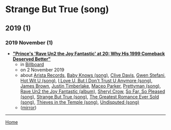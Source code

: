 # Strange But True (song)

## 2019 (1)

### 2019 November (1)

 - [**"Prince's 'Rave Un2 the Joy Fantastic' at 20: Why His 1999 Comeback Deserved Better"**](https://www.billboard.com/articles/columns/rock/8542107/prince-rave-un2-the-joy-fantastic-album)
    - in [Billboard](https://www.billboard.com/)
    - on 2 November 2019
    - about [Arista Records](../../../topics/arista-records/index.md), [Baby Knows (song)](../../../topics/song/baby-knows/index.md), [Clive Davis](../../../topics/clive-davis/index.md), [Gwen Stefani](../../../topics/gwen-stefani/index.md), [Hot Wit U (song)](../../../topics/song/hot-wit-u/index.md), [I Love U, But I Don't Trust U Anymore (song)](../../../topics/song/i-love-u-but-i-don-t-trust-u-anymore/index.md), [James Brown](../../../topics/james-brown/index.md), [Justin Timberlake](../../../topics/justin-timberlake/index.md), [Maceo Parker](../../../topics/maceo-parker/index.md), [Prettyman (song)](../../../topics/song/prettyman/index.md), [Rave Un2 the Joy Fantastic (album)](../../../topics/album/rave-un2-the-joy-fantastic/index.md), [Sheryl Crow](../../../topics/sheryl-crow/index.md), [So Far, So Pleased (song)](../../../topics/song/so-far-so-pleased/index.md), [Strange But True (song)](../../../topics/song/strange-but-true/index.md), [The Greatest Romance Ever Sold (song)](../../../topics/song/the-greatest-romance-ever-sold/index.md), [Thieves in the Temple (song)](../../../topics/song/thieves-in-the-temple/index.md), [Undisputed (song)](../../../topics/song/undisputed/index.md)
    - ([mirror](https://web.archive.org/web/*/https://www.billboard.com/articles/columns/rock/8542107/prince-rave-un2-the-joy-fantastic-album))

----

[Home](../index.md)

